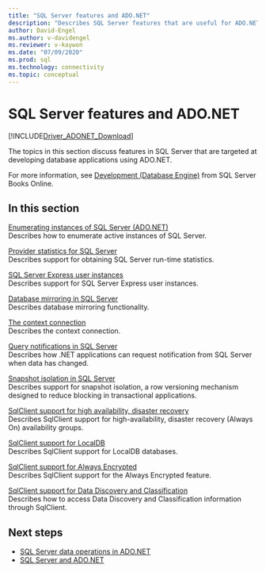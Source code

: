 ```yaml
---
title: "SQL Server features and ADO.NET"
description: "Describes SQL Server features that are useful for ADO.NET application developers."
author: David-Engel
ms.author: v-davidengel
ms.reviewer: v-kaywon
ms.date: "07/09/2020"
ms.prod: sql
ms.technology: connectivity
ms.topic: conceptual
---
```

# SQL Server features and ADO.NET

[!INCLUDE[Driver_ADONET_Download](../../../includes/driver_adonet_download.md)]

The topics in this section discuss features in SQL Server that are targeted at developing database applications using ADO.NET.  
  
For more information, see [Development (Database Engine)](/previous-versions/sql/sql-server-2008/bb500155(v=sql.100)) from SQL Server Books Online.
  
## In this section  
[Enumerating instances of SQL Server (ADO.NET)](enumerate-instances-sql-server.md)  
Describes how to enumerate active instances of SQL Server.  
  
[Provider statistics for SQL Server](provider-statistics-sql-server.md)  
Describes support for obtaining SQL Server run-time statistics.  
  
[SQL Server Express user instances](sql-server-express-user-instances.md)  
Describes support for SQL Server Express user instances.  
  
[Database mirroring in SQL Server](database-mirroring-sql-server.md)  
Describes database mirroring functionality.  

[The context connection](context-connection.md)  
Describes the context connection.  
  
[Query notifications in SQL Server](query-notifications-sql-server.md)  
Describes how .NET applications can request notification from SQL Server when data has changed.  
  
[Snapshot isolation in SQL Server](snapshot-isolation-sql-server.md)  
Describes support for snapshot isolation, a row versioning mechanism designed to reduce blocking in transactional applications.  
  
[SqlClient support for high availability, disaster recovery](sqlclient-support-high-availability-disaster-recovery.md)  
Describes SqlClient support for high-availability, disaster recovery (Always On) availability groups.  
  
[SqlClient support for LocalDB](sqlclient-support-localdb.md)  
Describes SqlClient support for LocalDB databases.

[SqlClient support for Always Encrypted](sqlclient-support-always-encrypted.md)  
Describes SqlClient support for the Always Encrypted feature.

[SqlClient support for Data Discovery and Classification](data-classification.md)  
Describes how to access Data Discovery and Classification information through SqlClient.

## Next steps
- [SQL Server data operations in ADO.NET](sql-server-data-operations.md)
- [SQL Server and ADO.NET](index.md)